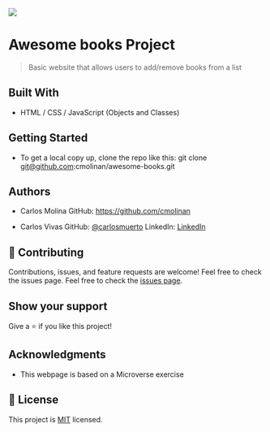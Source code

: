 ![](https://img.shields.io/badge/Microverse-blueviolet)

# Awesome books Project 

>  Basic website that allows users to add/remove books from a list

## Built With

- HTML / CSS / JavaScript (Objects and Classes)

## Getting Started

- To get a local copy up, clone the repo like this: 
   git clone git@github.com:cmolinan/awesome-books.git

## Authors
- Carlos Molina
  GitHub: https://github.com/cmolinan

- Carlos Vivas
  GitHub: [@carlosmuerto](https://github.com/carlosmuerto)
  LinkedIn: [LinkedIn](https://www.linkedin.com/in/carlos-vivas-818ab831/)

## 🤝 Contributing

Contributions, issues, and feature requests are welcome!
Feel free to check the issues page.
Feel free to check the [issues page](../../issues/).

## Show your support

Give a ⭐️ if you like this project!

## Acknowledgments 

- This webpage is based on a Microverse exercise


## 📝 License

This project is [MIT](./MIT.md) licensed.

 